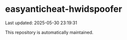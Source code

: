 # easyanticheat-hwidspoofer

Last updated: 2025-05-30 23:19:31

This repository is automatically maintained.
